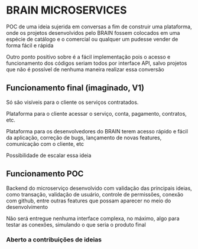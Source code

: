 # BRAIN MICROSERVICES

POC de uma ideia sujerida em conversas a fim de construir uma plataforma, onde os projetos desenvolvidos pelo BRAIN fossem colocados em uma espécie de catálogo e o comercial ou qualquer um pudesse vender de forma fácil e rápida

Outro ponto positivo sobre é a fácil implementação pois o acesso e funcionamento dos códigos seriam todos por interface API, salvo projetos que não é possível de nenhuma maneira realizar essa conversão

## Funcionamento final (imaginado, V1)

Só são visíveis para o cliente os serviços contratados. 

Plataforma para o cliente acessar o serviço, conta, pagamento, contratos, etc.

Plataforma para os desenvolvedores do BRAIN terem acesso rápido e fácil da aplicação, correção de bugs, lançamento de novas features, comunicação com o cliente, etc

Possibilidade de escalar essa ideia 

## Funcionamento POC

Backend do microserviço desenvolvido com validação das principais ideias, como transação, validação de usuário, controle de permissões, conexão com github, entre outras features que possam aparecer no meio do desenvolvimento

Não será entregue nenhuma interface complexa, no máximo, algo para testar as conexões, simulando o que seria o produto final

### Aberto a contribuições de ideias